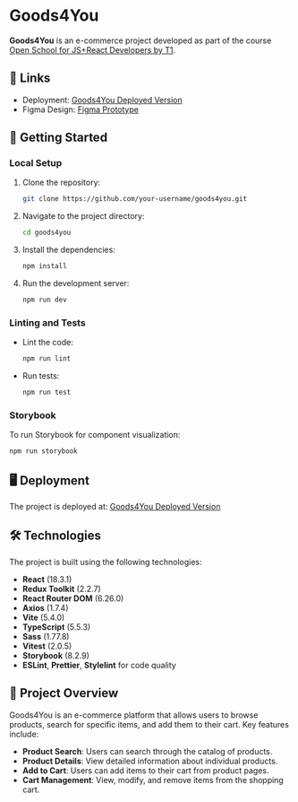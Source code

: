 # Goods4You

**Goods4You** is an e-commerce project developed as part of the course [Open School for JS+React Developers by T1](https://t1.ru/internship/item/otkrytaya-shkola-dlya-razrabotchikov-js-react/?ysclid=m0qnam6p2330197919).

## 🔗 Links

- Deployment: [Goods4You Deployed Version](https://emoxowa.github.io/Goods4you)
- Figma Design: [Figma Prototype](https://www.figma.com/design/BLNEySPi8iaaN9EkkS5oC4/7_tasks_JS%2BReact?node-id=2520-399&t=I6u07PS6V4ZWQHSi-0)

## 🚀 Getting Started

### Local Setup

1. Clone the repository:

   ```bash
   git clone https://github.com/your-username/goods4you.git
   ```

2. Navigate to the project directory:

   ```bash
   cd goods4you
   ```

3. Install the dependencies:

   ```bash
   npm install
   ```

4. Run the development server:

   ```bash
   npm run dev
   ```

### Linting and Tests

- Lint the code:

  ```bash
  npm run lint
  ```

- Run tests:

  ```bash
  npm run test
  ```

### Storybook

To run Storybook for component visualization:

```bash
npm run storybook
```

## 🖥️ Deployment

The project is deployed at: [Goods4You Deployed Version](https://emoxowa.github.io/Goods4you)

## 🛠 Technologies

The project is built using the following technologies:

- **React** (18.3.1)
- **Redux Toolkit** (2.2.7)
- **React Router DOM** (6.26.0)
- **Axios** (1.7.4)
- **Vite** (5.4.0)
- **TypeScript** (5.5.3)
- **Sass** (1.77.8)
- **Vitest** (2.0.5)
- **Storybook** (8.2.9)
- **ESLint**, **Prettier**, **Stylelint** for code quality

## 📖 Project Overview

Goods4You is an e-commerce platform that allows users to browse products, search for specific items, and add them to their cart. Key features include:

- **Product Search**: Users can search through the catalog of products.
- **Product Details**: View detailed information about individual products.
- **Add to Cart**: Users can add items to their cart from product pages.
- **Cart Management**: View, modify, and remove items from the shopping cart.
